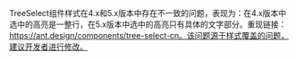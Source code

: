 TreeSelect组件样式在4.x和5.x版本中存在不一致的问题，表现为：在4.x版本中选中的高亮是一整行，在5.x版本中选中的高亮只有具体的文字部分。重现链接：https://ant.design/components/tree-select-cn。该问题源于样式覆盖的问题，建议开发者进行修改。
